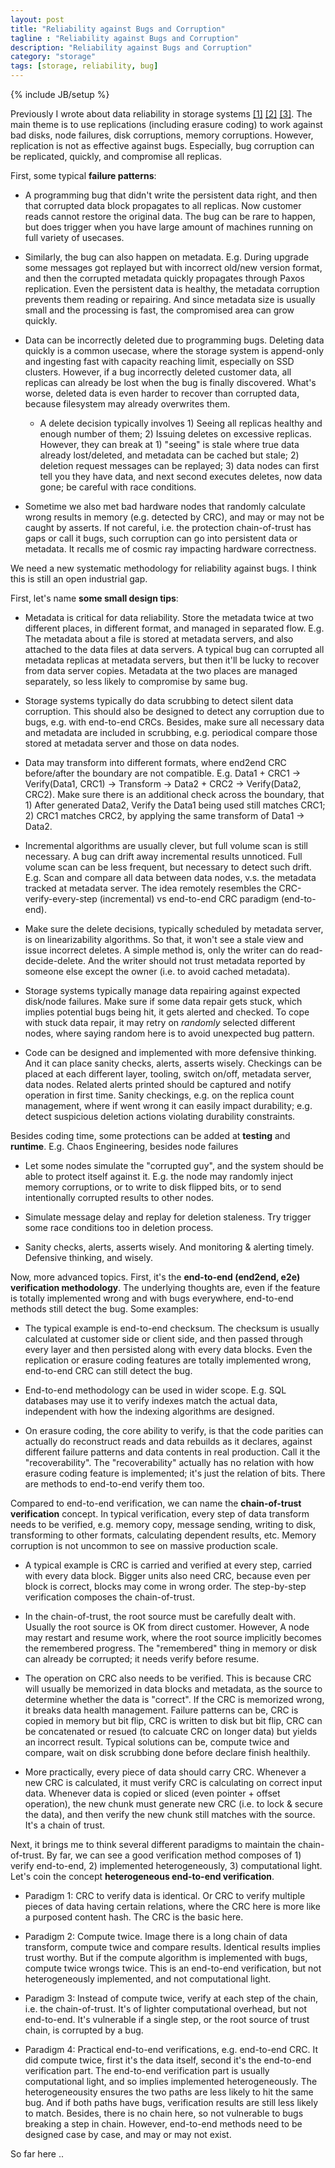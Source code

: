 ```yaml
---
layout: post
title: "Reliability against Bugs and Corruption"
tagline : "Reliability against Bugs and Corruption"
description: "Reliability against Bugs and Corruption"
category: "storage"
tags: [storage, reliability, bug]
---
```

{% include JB/setup %}

Previously I wrote about data reliability in storage systems [[1]](/storage/Engineering-Reliability-Practices) [[2]](/storage/Storage-Reliability-Calculations) [[3]](/storage/Experience-In-Feature-Development-And-Rollout-Cycle). The main theme is to use replications (including erasure coding) to work against bad disks, node failures, disk corruptions, memory corruptions. However, replication is not as effective against bugs. Especially, bug corruption can be replicated, quickly, and compromise all replicas.

First, some typical __failure patterns__:

  * A programming bug that didn't write the persistent data right, and then that corrupted data block propagates to all replicas. Now customer reads cannot restore the original data.  The bug can be rare to happen, but does trigger when you have large amount of machines running on full variety of usecases.

  * Similarly, the bug can also happen on metadata.  E.g. During upgrade some messages got replayed but with incorrect old/new version format, and then the corrupted metadata quickly propagates through Paxos replication. Even the persistent data is healthy, the metadata corruption prevents them reading or repairing. And since metadata size is usually small and the processing is fast, the compromised area can grow quickly.

  * Data can be incorrectly deleted due to programming bugs. Deleting data quickly is a common usecase, where the storage system is append-only and ingesting fast with capacity reaching limit, especially on SSD clusters. However, if a bug incorrectly deleted customer data, all replicas can already be lost when the bug is finally discovered. What's worse, deleted data is even harder to recover than corrupted data, because filesystem may already overwrites them.

    * A delete decision typically involves 1) Seeing all replicas healthy and enough number of them; 2) Issuing deletes on excessive replicas.  However, they can break at 1) "seeing" is stale where true data already lost/deleted, and metadata can be cached but stale; 2) deletion request messages can be replayed; 3) data nodes can first tell you they have data, and next second executes deletes, now data gone; be careful with race conditions.

  * Sometime we also met bad hardware nodes that randomly calculate wrong results in memory (e.g. detected by CRC), and may or may not be caught by asserts. If not careful, i.e. the protection chain-of-trust has gaps or call it bugs, such corruption can go into persistent data or metadata. It recalls me of cosmic ray impacting hardware correctness.

We need a new systematic methodology for reliability against bugs. I think this is still an open industrial gap.

First, let's name __some small design tips__:

  * Metadata is critical for data reliability.  Store the metadata twice at two different places, in different format, and managed in separated flow.  E.g. The metadata about a file is stored at metadata servers, and also attached to the data files at data servers. A typical bug can corrupted all metadata replicas at metadata servers, but then it'll be lucky to recover from data server copies. Metadata at the two places are managed separately, so less likely to compromise by same bug.

  * Storage systems typically do data scrubbing to detect silent data corruption. This should also be designed to detect any corruption due to bugs, e.g. with end-to-end CRCs. Besides, make sure all necessary data and metadata are included in scrubbing, e.g. periodical compare those stored at metadata server and those on data nodes.

  * Data may transform into different formats, where end2end CRC before/after the boundary are not compatible. E.g. Data1 + CRC1 -> Verify(Data1, CRC1) -> Transform -> Data2 + CRC2 -> Verify(Data2, CRC2). Make sure there is an additional check across the boundary, that 1) After generated Data2, Verify the Data1 being used still matches CRC1; 2) CRC1 matches CRC2, by applying the same transform of Data1 -> Data2.

  * Incremental algorithms are usually clever, but full volume scan is still necessary. A bug can drift away incremental results unnoticed. Full volume scan can be less frequent, but necessary to detect such drift. E.g. Scan and compare all data between data nodes, v.s. the metadata tracked at metadata server.  The idea remotely resembles the CRC-verify-every-step (incremental) vs end-to-end CRC paradigm (end-to-end).

  * Make sure the delete decisions, typically scheduled by metadata server, is on linearizability algorithms. So that, it won't see a stale view and issue incorrect deletes.  A simple method is, only the writer can do read-decide-delete. And the writer should not trust metadata reported by someone else except the owner (i.e. to avoid cached metadata).

  * Storage systems typically manage data repairing against expected disk/node failures. Make sure if some data repair gets stuck, which implies potential bugs being hit, it gets alerted and checked.  To cope with stuck data repair, it may retry on *randomly* selected different nodes, where saying random here is to avoid unexpected bug pattern.
  
  * Code can be designed and implemented with more defensive thinking. And it can place sanity checks, alerts, asserts wisely. Checkings can be placed at each different layer, tooling, switch on/off, metadata server, data nodes. Related alerts printed should be captured and notify operation in first time.  Sanity checkings, e.g. on the replica count management, where if went wrong it can easily impact durability; e.g. detect suspicious deletion actions violating durability constraints.

Besides coding time, some protections can be added at __testing__ and __runtime__. E.g. Chaos Engineering, besides node failures

  * Let some nodes simulate the "corrupted guy", and the system should be able to protect itself against it. E.g. the node may randomly inject memory corruptions, or to write to disk flipped bits, or to send intentionally corrupted results to other nodes.

  * Simulate message delay and replay for deletion staleness. Try trigger some race conditions too in deletion process.

  * Sanity checks, alerts, asserts wisely. And monitoring & alerting timely. Defensive thinking, and wisely.

Now, more advanced topics. First, it's the __end-to-end (end2end, e2e) verification methodology__. The underlying thoughts are, even if the feature is totally implemented wrong and with bugs everywhere, end-to-end methods still detect the bug. Some examples:

  * The typical example is end-to-end checksum. The checksum is usually calculated at customer side or client side, and then passed through every layer and then persisted along with every data blocks.  Even the replication or erasure coding features are totally implemented wrong, end-to-end CRC can still detect the bug.

  * End-to-end methodology can be used in wider scope. E.g. SQL databases may use it to verify indexes match the actual data, independent with how the indexing algorithms are designed.

  * On erasure coding, the core ability to verify, is that the code parities can actually do reconstruct reads and data rebuilds as it declares, against different failure patterns and data contents in real production. Call it the "recoverability". The "recoverability" actually has no relation with how erasure coding feature is implemented; it's just the relation of bits. There are methods to end-to-end verify them too.

Compared to end-to-end verification, we can name the __chain-of-trust verification__ concept. In typical verification, every step of data transform needs to be verified, e.g. memory copy, message sending, writing to disk, transforming to other formats, calculating dependent results, etc.  Memory corruption is not uncommon to see on massive production scale.

  * A typical example is CRC is carried and verified at every step, carried with every data block. Bigger units also need CRC, because even per block is correct, blocks may come in wrong order. The step-by-step verification composes the chain-of-trust.

  * In the chain-of-trust, the root source must be carefully dealt with. Usually the root source is OK from direct customer.  However, A node may restart and resume work, where the root source implicitly becomes the remembered progress. The "remembered" thing in memory or disk can already be corrupted; it needs verify before resume.

  * The operation on CRC also needs to be verified. This is because CRC will usually be memorized in data blocks and metadata, as the source to determine whether the data is "correct". If the CRC is memorized wrong, it breaks data health management.  Failure patterns can be, CRC is copied in memory but bit flip, CRC is written to disk but bit flip, CRC can be concatenated or resued (to calcuate CRC on longer data) but yields an incorrect result.  Typical solutions can be, compute twice and compare, wait on disk scrubbing done before declare finish healthily.

  * More practically, every piece of data should carry CRC. Whenever a new CRC is calculated, it must verify CRC is calculating on correct input data. Whenever data is copied or sliced (even pointer + offset operation), the new chunk must generate new CRC (i.e. to lock & secure the data), and then verify the new chunk still matches with the source. It's a chain of trust. 

Next, it brings me to think several different paradigms to maintain the chain-of-trust. By far, we can see a good verification method composes of 1) verify end-to-end, 2) implemented heterogeneously, 3) computational light. Let's coin the concept __heterogeneous end-to-end verification__.

  * Paradigm 1: CRC to verify data is identical. Or CRC to verify multiple pieces of data having certain relations, where the CRC here is more like a purposed content hash.  The CRC is the basic here.

  * Paradigm 2: Compute twice. Image there is a long chain of data transform, compute twice and compare results. Identical results implies trust worthy.  But if the compute algorithm is implemented with bugs, compute twice wrongs twice.  This is an end-to-end verification, but not heterogeneously implemented, and not computational light.

  * Paradigm 3: Instead of compute twice, verify at each step of the chain, i.e. the chain-of-trust. It's of lighter computational overhead, but not end-to-end. It's vulnerable if a single step, or the root source of trust chain, is corrupted by a bug.

  * Paradigm 4: Practical end-to-end verifications, e.g. end-to-end CRC.  It did compute twice, first it's the data itself, second it's the end-to-end verification part. The end-to-end verification part is usually computational light, and so implies implemented heterogeneously. The heterogeneousity ensures the two paths are less likely to hit the same bug. And if both paths have bugs, verification results are still less likely to match.  Besides, there is no chain here, so not vulnerable to bugs breaking a step in chain.  However, end-to-end methods need to be designed case by case, and may or may not exist.

So far here ..
